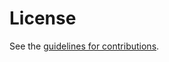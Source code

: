 # License

See the
[guidelines for contributions](https://github.com/ietf-6man/4941bis/blob/master/CONTRIBUTING.md).
